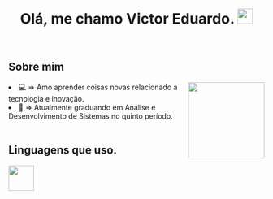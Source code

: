 ## <h1 align="center">Olá, me chamo Victor Eduardo. <img src="https://media.giphy.com/media/hvRJCLFzcasrR4ia7z/giphy.gif" width="30px" height="30px"></h1>
<br>

## Sobre mim
<div style="display: block;">  <p><img align="right" src="https://pbs.twimg.com/media/GNLowBfXoAE6Ihv.jpg" width="150" height="150"></p>
	<li>💻 => Amo aprender coisas novas relacionado a tecnologia e inovação.</li>
	<li>📖 => Atualmente graduando em Análise e Desenvolvimento de Sistemas no quinto período.</li>
</div>
<br>

## Linguagens que uso.
<div inline-blocks>
<img width="50px" height="50px" src="https://cdn.jsdelivr.net/gh/devicons/devicon@latest/icons/csharp/csharp-original.svg" />

</div>
<br>

</body>
</html>
